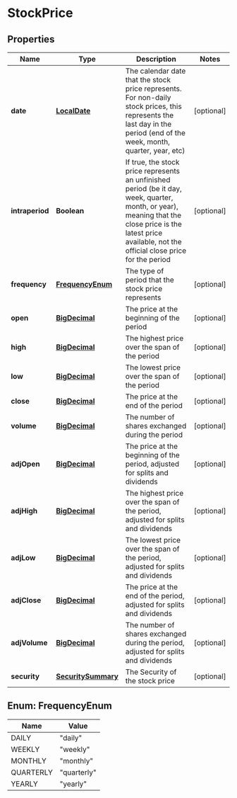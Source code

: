
# StockPrice

## Properties
Name | Type | Description | Notes
------------ | ------------- | ------------- | -------------
**date** | [**LocalDate**](LocalDate.md) | The calendar date that the stock price represents. For non-daily stock prices, this represents the last day in the period (end of the week, month, quarter, year, etc) |  [optional]
**intraperiod** | **Boolean** | If true, the stock price represents an unfinished period (be it day, week, quarter, month, or year), meaning that the close price is the latest price available, not the official close price for the period |  [optional]
**frequency** | [**FrequencyEnum**](#FrequencyEnum) | The type of period that the stock price represents |  [optional]
**open** | [**BigDecimal**](BigDecimal.md) | The price at the beginning of the period |  [optional]
**high** | [**BigDecimal**](BigDecimal.md) | The highest price over the span of the period |  [optional]
**low** | [**BigDecimal**](BigDecimal.md) | The lowest price over the span of the period |  [optional]
**close** | [**BigDecimal**](BigDecimal.md) | The price at the end of the period |  [optional]
**volume** | [**BigDecimal**](BigDecimal.md) | The number of shares exchanged during the period |  [optional]
**adjOpen** | [**BigDecimal**](BigDecimal.md) | The price at the beginning of the period, adjusted for splits and dividends |  [optional]
**adjHigh** | [**BigDecimal**](BigDecimal.md) | The highest price over the span of the period, adjusted for splits and dividends |  [optional]
**adjLow** | [**BigDecimal**](BigDecimal.md) | The lowest price over the span of the period, adjusted for splits and dividends |  [optional]
**adjClose** | [**BigDecimal**](BigDecimal.md) | The price at the end of the period, adjusted for splits and dividends |  [optional]
**adjVolume** | [**BigDecimal**](BigDecimal.md) | The number of shares exchanged during the period, adjusted for splits and dividends |  [optional]
**security** | [**SecuritySummary**](SecuritySummary.md) | The Security of the stock price |  [optional]


<a name="FrequencyEnum"></a>
## Enum: FrequencyEnum
Name | Value
---- | -----
DAILY | &quot;daily&quot;
WEEKLY | &quot;weekly&quot;
MONTHLY | &quot;monthly&quot;
QUARTERLY | &quot;quarterly&quot;
YEARLY | &quot;yearly&quot;



